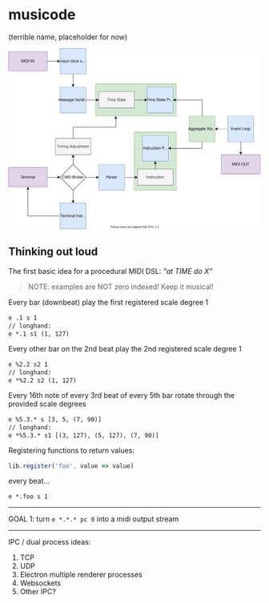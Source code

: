 # musicode

(terrible name, placeholder for now)

<img src="etc/musicode.svg">

## Thinking out loud

The first basic idea for a procedural MIDI DSL: _"at TIME do X"_

> NOTE: examples are NOT zero indexed! Keep it musical!

Every bar (downbeat) play the first registered scale degree 1

```
e .1 s 1
// longhand:
e *.1 s1 (1, 127)
```

Every other bar on the 2nd beat play the 2nd registered scale degree 1

```
e %2.2 s2 1
// longhand:
e *%2.2 s2 (1, 127)
```

Every 16th note of every 3rd beat of every 5th bar rotate through the provided
scale degrees

```
e %5.3.* s [3, 5, (7, 90)]
// longhand:
e *%5.3.* s1 [(3, 127), (5, 127), (7, 90)]
```

Registering functions to return values:

```js
lib.register('foo', value => value)
```

every beat...

```
e *.foo s 1
```

---

GOAL 1: turn `e *.*.* pc 0` into a midi output stream

---

IPC / dual process ideas:

1. TCP
2. UDP
3. Electron multiple renderer processes
4. Websockets
5. Other IPC?

